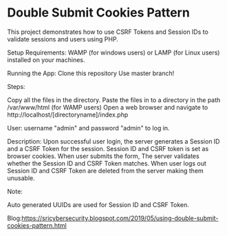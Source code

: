 # Double Submit Cookies Pattern
This project demonstrates how to use CSRF Tokens and Session IDs to validate sessions and users using PHP.

Setup Requirements:
WAMP (for windows users) or LAMP (for Linux users) installed on your machines.

Running the App:
Clone this repository Use master branch!

Steps:

Copy all the files in the directory. 
Paste the files in to a directory in the path /var/www/html (for WAMP users) 
Open a web browser and navigate to http://localhost/[directoryname]/index.php


User:
username "admin" and password "admin" to log in.

Description:
Upon successful user login, the server generates a Session ID and a CSRF Token for the session. Session ID and CSRF token is set as browser cookies. When user submits the form, The server validates whether the Session ID and CSRF Token matches. When user logs out Session ID and CSRF Token are deleted from the server making them unusable.

Note:

Auto generated UUIDs are used for Session ID and CSRF Token.

Blog:https://sricybersecurity.blogspot.com/2019/05/using-double-submit-cookies-pattern.html
